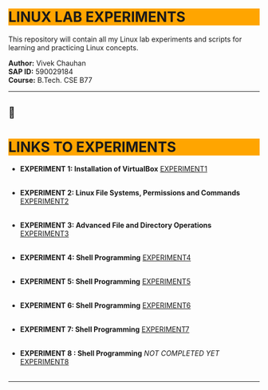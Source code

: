 # <h1 style="background-color: orange;"> LINUX LAB EXPERIMENTS</h1>

This repository will contain all my Linux lab experiments and scripts for learning and practicing Linux concepts.

**Author:** Vivek Chauhan  
**SAP ID:** 590029184  
**Course:** B.Tech. CSE B77

---------------------------------------------------------------------------

## 🔗<h1 style="background-color: orange;"> LINKS TO EXPERIMENTS</h1>

 - **EXPERIMENT 1: Installation of VirtualBox** 
  [EXPERIMENT1](EXP1/EXPEERIMENT1.md) <br><br>

 - **EXPERIMENT 2: Linux File Systems, Permissions and Commands** 
  [EXPERIMENT2](EXP2/EXPERIMENT2.md)  <br><br>

  - **EXPERIMENT 3: Advanced File and Directory Operations** 
  [EXPERIMENT3](EXP3/EXPERIMENT3.md)  <br><br>

  - **EXPERIMENT 4: Shell Programming** 
  [EXPERIMENT4](EXP4/EXPERIMENT4.md)  <br><br>

  - **EXPERIMENT 5: Shell Programming** 
  [EXPERIMENT5](EXP5/EXPERIMENT5.md)  <br><br>

  - **EXPERIMENT 6: Shell Programming** 
  [EXPERIMENT6](EXP6/EXPERIMENT6.md) <br><br>

  - **EXPERIMENT 7: Shell Programming** 
  [EXPERIMENT7](EXP7/EXPERIMENT7.md) <br><br>

  - **EXPERIMENT 8 : Shell Programming**   *NOT COMPLETED YET*
  [EXPERIMENT8](EXP8/EXPERIMENT8.md) <br><br>


---------------------------------------------------------------------------
